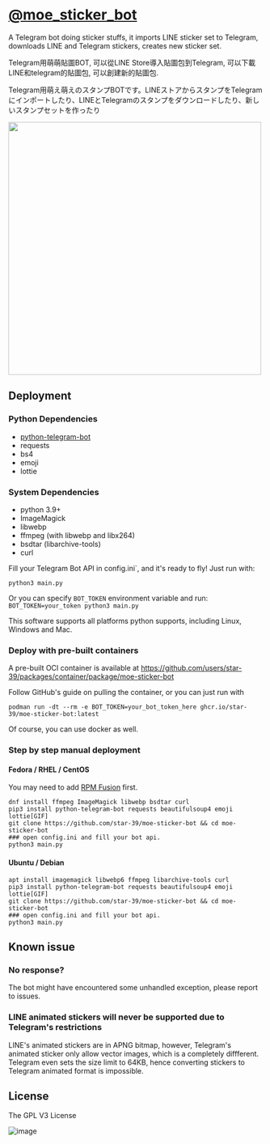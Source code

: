 # [@moe_sticker_bot](https://t.me/moe_sticker_bot)
A Telegram bot doing sticker stuffs, it imports LINE sticker set to Telegram, downloads LINE and Telegram stickers, creates new sticker set. 

Telegram用萌萌貼圖BOT, 可以從LINE Store導入貼圖包到Telegram, 可以下載LINE和telegram的貼圖包, 可以創建新的貼圖包.

Telegram用萌え萌えのスタンプBOTです。LINEストアからスタンプをTelegramにインポートしたり、LINEとTelegramのスタンプをダウンロードしたり、新しいスタンプセットを作ったり

<img src="https://user-images.githubusercontent.com/75669297/119772095-9f14b280-bef9-11eb-8b99-d13847a26ea7.png" width="500">


## Deployment

### Python Dependencies
* [python-telegram-bot](https://github.com/python-telegram-bot/python-telegram-bot)
* requests
* bs4
* emoji
* lottie

### System Dependencies
* python 3.9+
* ImageMagick
* libwebp
* ffmpeg (with libwebp and libx264)
* bsdtar (libarchive-tools)
* curl

Fill your Telegram Bot API in config.ini`, and it's ready to fly! Just run with:

```
python3 main.py
```

Or you can specify `BOT_TOKEN` environment variable and run:
`
BOT_TOKEN=your_token python3 main.py
`

This software supports all platforms python supports, including Linux, Windows and Mac.

### Deploy with pre-built containers
A pre-built OCI container is available at https://github.com/users/star-39/packages/container/package/moe-sticker-bot

Follow GitHub's guide on pulling the container, or you can just run with
```
podman run -dt --rm -e BOT_TOKEN=your_bot_token_here ghcr.io/star-39/moe-sticker-bot:latest
```
Of course, you can use docker as well.

### Step by step manual deployment
#### Fedora / RHEL / CentOS
You may need to add [RPM Fusion](https://rpmfusion.org/Configuration) first.
```
dnf install ffmpeg ImageMagick libwebp bsdtar curl 
pip3 install python-telegram-bot requests beautifulsoup4 emoji lottie[GIF]
git clone https://github.com/star-39/moe-sticker-bot && cd moe-sticker-bot
### open config.ini and fill your bot api.
python3 main.py
```

#### Ubuntu / Debian
```
apt install imagemagick libwebp6 ffmpeg libarchive-tools curl 
pip3 install python-telegram-bot requests beautifulsoup4 emoji lottie[GIF]
git clone https://github.com/star-39/moe-sticker-bot && cd moe-sticker-bot
### open config.ini and fill your bot api.
python3 main.py
```

## Known issue

### No response?
The bot might have encountered some unhandled exception, please report to issues.

### LINE animated stickers will never be supported due to Telegram's restrictions
LINE's animated stickers are in APNG bitmap, however,
Telegram's animated sticker only allow vector images, which is a completely diffferent.
Telegram even sets the size limit to 64KB, hence
converting stickers to Telegram animated format is impossible.

## License
The GPL V3 License

![image](http://www.gnu.org/graphics/gplv3-127x51.png)

